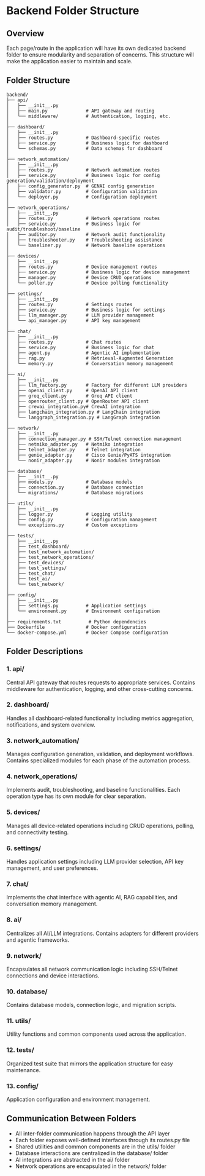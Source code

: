 # Backend Folder Structure

## Overview
Each page/route in the application will have its own dedicated backend folder to ensure modularity and separation of concerns. This structure will make the application easier to maintain and scale.

## Folder Structure

```
backend/
├── api/
│   ├── __init__.py
│   ├── main.py              # API gateway and routing
│   └── middleware/          # Authentication, logging, etc.
│
├── dashboard/
│   ├── __init__.py
│   ├── routes.py            # Dashboard-specific routes
│   ├── service.py           # Business logic for dashboard
│   └── schemas.py           # Data schemas for dashboard
│
├── network_automation/
│   ├── __init__.py
│   ├── routes.py            # Network automation routes
│   ├── service.py           # Business logic for config generation/validation/deployment
│   ├── config_generator.py  # GENAI config generation
│   ├── validator.py         # Configuration validation
│   └── deployer.py          # Configuration deployment
│
├── network_operations/
│   ├── __init__.py
│   ├── routes.py            # Network operations routes
│   ├── service.py           # Business logic for audit/troubleshoot/baseline
│   ├── auditor.py           # Network audit functionality
│   ├── troubleshooter.py    # Troubleshooting assistance
│   └── baseliner.py         # Network baseline operations
│
├── devices/
│   ├── __init__.py
│   ├── routes.py            # Device management routes
│   ├── service.py           # Business logic for device management
│   ├── manager.py           # Device CRUD operations
│   └── poller.py            # Device polling functionality
│
├── settings/
│   ├── __init__.py
│   ├── routes.py            # Settings routes
│   ├── service.py           # Business logic for settings
│   ├── llm_manager.py       # LLM provider management
│   └── api_manager.py       # API key management
│
├── chat/
│   ├── __init__.py
│   ├── routes.py            # Chat routes
│   ├── service.py           # Business logic for chat
│   ├── agent.py             # Agentic AI implementation
│   ├── rag.py               # Retrieval-Augmented Generation
│   └── memory.py            # Conversation memory management
│
├── ai/
│   ├── __init__.py
│   ├── llm_factory.py       # Factory for different LLM providers
│   ├── openai_client.py     # OpenAI API client
│   ├── groq_client.py       # Groq API client
│   ├── openrouter_client.py # OpenRouter API client
│   ├── crewai_integration.py# CrewAI integration
│   ├── langchain_integration.py # LangChain integration
│   └── langgraph_integration.py # LangGraph integration
│
├── network/
│   ├── __init__.py
│   ├── connection_manager.py # SSH/Telnet connection management
│   ├── netmiko_adapter.py   # Netmiko integration
│   ├── telnet_adapter.py    # Telnet integration
│   ├── genie_adapter.py     # Cisco Genie/PyATS integration
│   └── nonir_adapter.py     # Nonir modules integration
│
├── database/
│   ├── __init__.py
│   ├── models.py            # Database models
│   ├── connection.py        # Database connection
│   └── migrations/          # Database migrations
│
├── utils/
│   ├── __init__.py
│   ├── logger.py            # Logging utility
│   ├── config.py            # Configuration management
│   └── exceptions.py        # Custom exceptions
│
├── tests/
│   ├── __init__.py
│   ├── test_dashboard/
│   ├── test_network_automation/
│   ├── test_network_operations/
│   ├── test_devices/
│   ├── test_settings/
│   ├── test_chat/
│   ├── test_ai/
│   └── test_network/
│
├── config/
│   ├── __init__.py
│   ├── settings.py          # Application settings
│   └── environment.py       # Environment configuration
│
├── requirements.txt          # Python dependencies
├── Dockerfile               # Docker configuration
└── docker-compose.yml       # Docker Compose configuration
```

## Folder Descriptions

### 1. api/
Central API gateway that routes requests to appropriate services. Contains middleware for authentication, logging, and other cross-cutting concerns.

### 2. dashboard/
Handles all dashboard-related functionality including metrics aggregation, notifications, and system overview.

### 3. network_automation/
Manages configuration generation, validation, and deployment workflows. Contains specialized modules for each phase of the automation process.

### 4. network_operations/
Implements audit, troubleshooting, and baseline functionalities. Each operation type has its own module for clear separation.

### 5. devices/
Manages all device-related operations including CRUD operations, polling, and connectivity testing.

### 6. settings/
Handles application settings including LLM provider selection, API key management, and user preferences.

### 7. chat/
Implements the chat interface with agentic AI, RAG capabilities, and conversation memory management.

### 8. ai/
Centralizes all AI/LLM integrations. Contains adapters for different providers and agentic frameworks.

### 9. network/
Encapsulates all network communication logic including SSH/Telnet connections and device interactions.

### 10. database/
Contains database models, connection logic, and migration scripts.

### 11. utils/
Utility functions and common components used across the application.

### 12. tests/
Organized test suite that mirrors the application structure for easy maintenance.

### 13. config/
Application configuration and environment management.

## Communication Between Folders
- All inter-folder communication happens through the API layer
- Each folder exposes well-defined interfaces through its routes.py file
- Shared utilities and common components are in the utils/ folder
- Database interactions are centralized in the database/ folder
- AI integrations are abstracted in the ai/ folder
- Network operations are encapsulated in the network/ folder